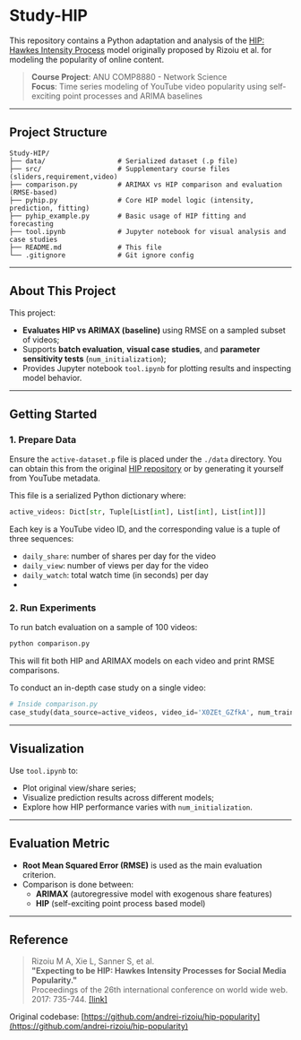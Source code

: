# Study-HIP

This repository contains a Python adaptation and analysis of the [HIP: Hawkes Intensity Process](https://github.com/andrei-rizoiu/hip-popularity) model originally proposed by Rizoiu et al. for modeling the popularity of online content.

>  **Course Project**: ANU COMP8880 - Network Science  
>  **Focus**: Time series modeling of YouTube video popularity using self-exciting point processes and ARIMA baselines

---

## Project Structure

```
Study-HIP/
├── data/                  # Serialized dataset (.p file)
├── src/                   # Supplementary course files (sliders,requirement,video)
├── comparison.py          # ARIMAX vs HIP comparison and evaluation (RMSE-based)
├── pyhip.py               # Core HIP model logic (intensity, prediction, fitting)
├── pyhip_example.py       # Basic usage of HIP fitting and forecasting
├── tool.ipynb             # Jupyter notebook for visual analysis and case studies
├── README.md              # This file
└── .gitignore             # Git ignore config
```

---

## About This Project

This project:

- **Evaluates HIP vs ARIMAX (baseline)** using RMSE on a sampled subset of videos;
- Supports **batch evaluation**, **visual case studies**, and **parameter sensitivity tests** (`num_initialization`);
- Provides Jupyter notebook `tool.ipynb` for plotting results and inspecting model behavior.

---

## Getting Started

### 1. Prepare Data

Ensure the `active-dataset.p` file is placed under the `./data` directory. You can obtain this from the original [HIP repository](https://github.com/andrei-rizoiu/hip-popularity) or by generating it yourself from YouTube metadata.

This file is a serialized Python dictionary where:

```python
active_videos: Dict[str, Tuple[List[int], List[int], List[int]]]
```
Each key is a YouTube video ID, and the corresponding value is a tuple of three sequences:

- `daily_share`: number of shares per day for the video  
- `daily_view`: number of views per day for the video  
- `daily_watch`: total watch time (in seconds) per day  
- 
### 2. Run Experiments

To run batch evaluation on a sample of 100 videos:

```bash
python comparison.py
```

This will fit both HIP and ARIMAX models on each video and print RMSE comparisons.

To conduct an in-depth case study on a single video:

```python
# Inside comparison.py
case_study(data_source=active_videos, video_id='X0ZEt_GZfkA', num_train=90, num_test=30)
```

---

## Visualization

Use `tool.ipynb` to:

- Plot original view/share series;
- Visualize prediction results across different models;
- Explore how HIP performance varies with `num_initialization`.

---

## Evaluation Metric

- **Root Mean Squared Error (RMSE)** is used as the main evaluation criterion.
- Comparison is done between:
  - **ARIMAX** (autoregressive model with exogenous share features)
  - **HIP** (self-exciting point process based model)

---

## Reference

> Rizoiu M A, Xie L, Sanner S, et al.  
> **"Expecting to be HIP: Hawkes Intensity Processes for Social Media Popularity."**  
> Proceedings of the 26th international conference on world wide web. 2017: 735-744. [[link]](https://arxiv.org/pdf/1602.06033)

Original codebase: [https://github.com/andrei-rizoiu/hip-popularity](https://github.com/andrei-rizoiu/hip-popularity)

